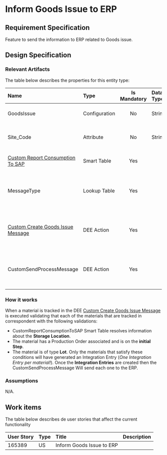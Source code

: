 # Inform Goods Issue to ERP

## Requirement Specification
Feature to send the information to ERP related to Goods issue.

## Design Specification

### Relevant Artifacts
The table below describes the properties for this entity type:

| Name                          | Type          | Is Mandatory  | Data Type | Description                                                               | 
| :---------------------------- | :------------ | :-----------: | :-------- | :------------------------------------------------------------------------ |  
| GoodsIssue                    | Configuration |       No      |   String  | Configuration with the movement Type                                      |
| Site_Code                     | Attribute     |       No      |   String  | Attribute that contains the site code to be sent to the ERP               |
|  [Custom Report Consumption To SAP](/cmf.custom.help/techspec>artifacts>smarttables>CustomReportConsumptionToSAP)  | Smart Table   |       Yes     |           | Smart Table containing the StorageLocation                                |
| MessageType                   | Lookup Table  |       Yes     |           | Lookup Table that contains the type of the Integration Entry to generate  |
| [Custom Create Goods Issue Message](/cmf.custom.help/techspec>artifacts>deeactions>CustomCreateGoodsIssueMessage) | DEE Action    |       Yes     |           | DEE Action to create an Integration Entry with Goods Issue information    |
| CustomSendProcessMessage      | DEE Action    |       Yes     |           | DEE Action to send the information about the Goods Issue to SAP           |

### How it works
When a material is tracked in the DEE [Custom Create Goods Issue Message](/cmf.custom.help/techspec>artifacts>deeactions>CustomCreateGoodsIssueMessage) is executed validating that each of the materials that are tracked in correspondent with the following validations:
* CustomReportConsumptionToSAP Smart Table resolves information about the **Storage Location**.
* The material has a Production Order associated and is on the **initial Step**.
* The material is of type **Lot**.
Only the materials that satisfy these conditions will have generated an Integration Entry (*One Integration Entry per material!*).
Once the **Integration Entries** are created then the CustomSendProcessMessage Will send each one to the ERP.

### Assumptions
N/A.

## Work items

The table below describes de user stories that affect the current functionality

| User Story | Type | Title                     | Description
| :--------- | :--- | :------------------------ | :----------
| 165389     | US   | Inform Goods Issue to ERP | 
